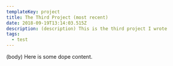 ```yaml
---
templateKey: project
title: The Third Project (most recent)
date: 2018-09-19T13:14:03.515Z
description: (description) This is the third project I wrote
tags:
  - test
---
```


(body) Here is some dope content.
